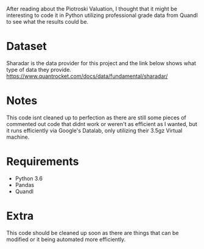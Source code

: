 After reading about the Piotroski Valuation, I thought that it might be interesting to code it in Python utilizing professional grade data from Quandl to see what the results could be.  

# Dataset 
Sharadar is the data provider for this project and the link below shows what type of data they provide.
https://www.quantrocket.com/docs/data/fundamental/sharadar/

# Notes
This code isnt cleaned up to perfection as there are still some pieces of commented out code that didnt work or weren't as efficient as I wanted, but it runs efficiently via Google's Datalab, only utilizing their 3.5gz Virtual machine.

# Requirements
- Python 3.6
- Pandas
- Quandl

# Extra
This code should be cleaned up soon as there are things that can be modified or it being automated more efficiently.
